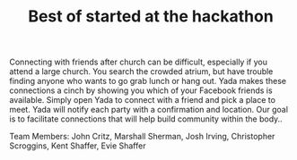 ﻿---
title: Best of started at the hackathon
intro: Yada
---
Connecting with friends after church can be difficult, especially if you attend a large church. You search the crowded atrium, but have trouble finding anyone who wants to go grab lunch or hang out. Yada makes these connections a cinch by showing you which of your Facebook friends is available. Simply open Yada to connect with a friend and pick a place to meet. Yada will notify each party with a confirmation and location. Our goal is to facilitate connections that will help build community within the body..


Team Members: John Critz, Marshall Sherman, Josh Irving, Christopher Scroggins, Kent Shaffer, Evie Shaffer